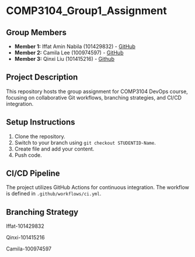 # COMP3104_Group1_Assignment

## Group Members

- **Member 1:** Iffat Amin Nabila (101429832) - [GitHub](https://github.com/Iffat-Amin/COMP3104_Group68_Assignment/tree/main)
- **Member 2:** Camila Lee (100974597) - [GitHub](https://https://github.com/20cml)
- **Member 3:** Qinxi Liu (101415216) - [Github](https://github.com/qxlt)

## Project Description
This repository hosts the group assignment for COMP3104 DevOps course, focusing on collaborative Git workflows, branching strategies, and CI/CD integration.

## Setup Instructions
1. Clone the repository.
2. Switch to your branch using `git checkout STUDENTID-Name`.
3. Create file and add your content.
4. Push code.

## CI/CD Pipeline
The project utilizes GitHub Actions for continuous integration. The workflow is defined in `.github/workflows/ci.yml`.

## Branching Strategy
Iffat-101429832

Qinxi-101415216

Camila-100974597

